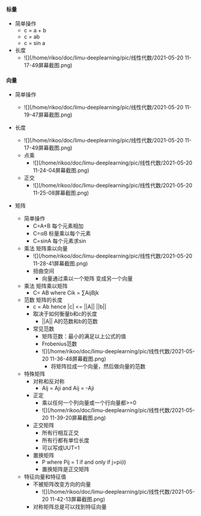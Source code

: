 #### 标量

* 简单操作
  * c = a + b
  * c = ab
  * c = sin a
* 长度
  * ![](/home/rikoo/doc/limu-deeplearning/pic/线性代数/2021-05-20 11-17-49屏幕截图.png)

#### 向量

* 简单操作
  * ![](/home/rikoo/doc/limu-deeplearning/pic/线性代数/2021-05-20 11-19-47屏幕截图.png)
* 长度
  * ![](/home/rikoo/doc/limu-deeplearning/pic/线性代数/2021-05-20 11-17-49屏幕截图.png)
  * 点乘 
    * ![](/home/rikoo/doc/limu-deeplearning/pic/线性代数/2021-05-20 11-24-04屏幕截图.png)
  * 正交
    * ![](/home/rikoo/doc/limu-deeplearning/pic/线性代数/2021-05-20 11-25-08屏幕截图.png)

* 矩阵
  * 简单操作
    * C=A+B  每个元素相加
    * C=αB     标量乘以每个元素
    * C=sinA  每个元素求sin
  * 乘法 矩阵乘以向量
    * ![](/home/rikoo/doc/limu-deeplearning/pic/线性代数/2021-05-20 11-28-41屏幕截图.png)
    * 扭曲空间
      * 向量通过乘以一个矩阵 变成另一个向量
  * 乘法 矩阵乘以矩阵
    * C= AB where Cik = ∑AijBjk
  * 范数 矩阵的长度
    * c = Ab hence |c| <= ||A|| ||b||
    * 取决于如何衡量b和c的长度
      * ||A|| A的范数和b的范数
    * 常见范数
      * 矩阵范数：最小的满足以上公式的值
      * Frobenius范数
      * ![](/home/rikoo/doc/limu-deeplearning/pic/线性代数/2021-05-20 11-36-48屏幕截图.png)
        * 将矩阵拉成一个向量，然后做向量的范数
  * 特殊矩阵
    * 对称和反对称
      * Aij = Aji and Aij = -Aji
    * 正定
      * 乘以任何一个列向量或一个行向量都>=0
      * ![](/home/rikoo/doc/limu-deeplearning/pic/线性代数/2021-05-20 11-39-20屏幕截图.png)
    * 正交矩阵
      * 所有行相互正交
      * 所有行都有单位长度
      * 可以写成UUT=1
    * 置换矩阵
      * P where Pij = 1 if and only if j=pi(i)
      * 置换矩阵是正交矩阵
  * 特征向量和特征值
    * 不被矩阵改变方向的向量
      * ![](/home/rikoo/doc/limu-deeplearning/pic/线性代数/2021-05-20 11-42-13屏幕截图.png)
    * 对称矩阵总是可以找到特征向量

